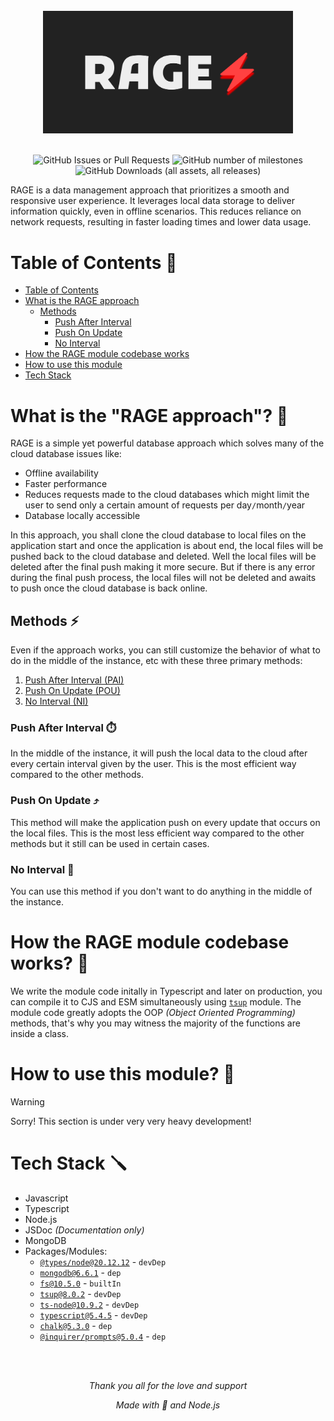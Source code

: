 <br>

<div align='center'>
  <img src="img_for_docs/Background.png" alt="logo" style="width:400px;"/>
</div>

<br>

<div align='center'>

![GitHub Issues or Pull Requests](https://img.shields.io/github/issues/Maghish/RAGE?style=for-the-badge)
![GitHub number of milestones](https://img.shields.io/github/milestones/open/Maghish/RAGE?style=for-the-badge)
![GitHub Downloads (all assets, all releases)](https://img.shields.io/github/downloads/Maghish/RAGE/total?style=for-the-badge)

</div>

RAGE is a data management approach that prioritizes a smooth and responsive user experience. It leverages local data storage to deliver information quickly, even in offline scenarios. This reduces reliance on network requests, resulting in faster loading times and lower data usage.

<!-- 1. How it works?
2. Tech stack
3. More about the RAGE approach and the 3 methods (PAI, POU, NI)
4. Mention the user to read contributing.md and code_of_conduct.md -->

# Table of Contents 📃

- [Table of Contents](#table-of-contents-)
- [What is the RAGE approach](#what-is-the-rage-approach-)
  - [Methods](#methods-)
    - [Push After Interval](#push-after-interval-️)
    - [Push On Update](#push-on-update-️)
    - [No Interval](#no-interval-️)
- [How the RAGE module codebase works](#how-the-rage-module-codebase-works-)
- [How to use this module](#how-to-use-this-module-)
- [Tech Stack](#tech-stack-)

# What is the "RAGE approach"? 🤔

RAGE is a simple yet powerful database approach which solves many of the cloud database issues like:

- Offline availability
- Faster performance
- Reduces requests made to the cloud databases which might limit the user to send only a certain amount of requests per day`/`month`/`year
- Database locally accessible

In this approach, you shall clone the cloud database to local files on the application start and once the application is about end, the local files will be pushed back to the cloud database and deleted. Well the local files will be deleted after the final push making it more secure. But if there is any error during the final push process, the local files will not be deleted and awaits to push once the cloud database is back online.

## Methods ⚡

Even if the approach works, you can still customize the behavior of what to do in the middle of the instance, etc with these three primary methods:

1. [Push After Interval (PAI)](#push-after-interval)
2. [Push On Update (POU)](#push-on-update)
3. [No Interval (NI)](#no-interval)

### Push After Interval ⏱️

In the middle of the instance, it will push the local data to the cloud after every certain interval given by the user. This is the most efficient way compared to the other methods.

### Push On Update ⤴️

This method will make the application push on every update that occurs on the local files. This is the most less efficient way compared to the other methods but it still can be used in certain cases.

### No Interval 🔄️

You can use this method if you don't want to do anything in the middle of the instance.

# How the RAGE module codebase works? 👀

We write the module code initally in Typescript and later on production, you can compile it to CJS and ESM simultaneously using [`tsup`](https://www.npmjs.com/package/tsup) module. The module code greatly adopts the OOP _(Object Oriented Programming)_ methods, that's why you may witness the majority of the functions are inside a class.

# How to use this module? 🤔

> [!WARNING]
> Sorry! This section is under very very heavy development!

# Tech Stack 🪛

- Javascript
- Typescript
- Node.js
- JSDoc _(Documentation only)_
- MongoDB
- Packages/Modules:
  - [`@types/node@20.12.12`](https://www.npmjs.com/package/@types/node) - `devDep`
  - [`mongodb@6.6.1`](https://www.npmjs.com/package/mongodb) - `dep`
  - [`fs@10.5.0`](https://nodejs.org/api/fs.html) - `builtIn`
  - [`tsup@8.0.2`](https://www.npmjs.com/package/tsup) - `devDep`
  - [`ts-node@10.9.2`](https://www.npmjs.com/package/ts-node) - `devDep`
  - [`typescript@5.4.5`](https://www.npmjs.com/package/typescript) - `devDep`
  - [`chalk@5.3.0`](https://www.npmjs.com/package/chalk) - `dep`
  - [`@inquirer/prompts@5.0.4`](https://www.npmjs.com/package/inquirer) - `dep`

<br>
<br>

<div align="center">

_Thank you all for the love and support_

_Made with 💢 and Node.js_

</div>
